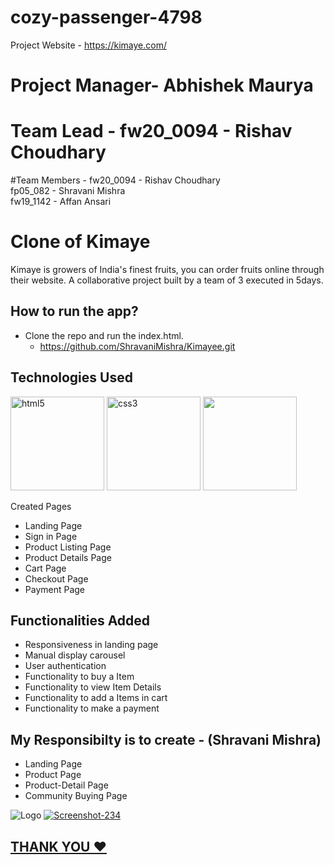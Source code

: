 # cozy-passenger-4798

Project Website - https://kimaye.com/

# Project Manager- Abhishek Maurya

# Team Lead - fw20_0094 - Rishav Choudhary	

#Team Members - 
fw20_0094 - Rishav Choudhary	
fp05_082 - Shravani Mishra	
fw19_1142 - Affan Ansari			

# Clone of Kimaye

Kimaye is growers of India's finest fruits, you can order fruits online through their website.
A collaborative project built by a team of 3 executed in 5days.

## How to run the app?
- Clone the repo and run the index.html.
   - https://github.com/ShravaniMishra/Kimayee.git

## Technologies Used
<p float="left">
  <img src="https://encrypted-tbn0.gstatic.com/images?q=tbn:ANd9GcRZHlbnVivQlV23CfTzZMItg4LJkjT2TBl0Uw&usqp=CAU" alt="html5" height="150"/>
  <img src="https://encrypted-tbn0.gstatic.com/images?q=tbn:ANd9GcS0LAimh7HEcDu0N8uhkCXiAE-BEaLTHlHG4A&usqp=CAU" alt="css3" height="150"/> 
  <img src="https://encrypted-tbn0.gstatic.com/images?q=tbn:ANd9GcRB0_ijMX_4xf0rGse2D334wtm-LcqQ_lrsFQ&usqp=CAU"  height="150"/>
</p>

Created Pages

- Landing Page
- Sign in Page
- Product Listing Page
- Product Details Page
- Cart Page
- Checkout Page
- Payment Page
## Functionalities Added

- Responsiveness in landing page
- Manual display carousel
- User authentication
- Functionality to buy a Item
- Functionality to view Item Details
- Functionality to add a Items in cart
- Functionality to make a payment


## My Responsibilty is to create - (Shravani Mishra)

- Landing Page
- Product Page
- Product-Detail Page
- Community Buying Page

![Logo](https://cdn.shopify.com/s/files/1/0449/5225/6667/files/website-logo_400x.png?v=1596288204)
<a href="https://ibb.co/XtPCFN4"><img src="https://i.ibb.co/7KD1r8z/Screenshot-234.png" alt="Screenshot-234" border="0">

   
## THANK YOU ❤️   
